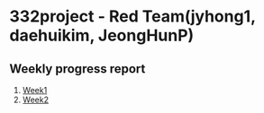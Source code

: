 # 332project - Red Team(jyhong1, daehuikim, JeongHunP)

## Weekly progress report

1. [Week1](./Weekly%20Progress%20report/Week1.md)
2. [Week2](./Weekly%20Progress%20report/Week2.md)